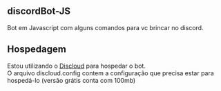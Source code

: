 ## discordBot-JS
Bot em Javascript com alguns comandos para vc brincar no discord.

## Hospedagem
Estou utilizando o [Discloud](https://discloudbot.com/) para hospedar o bot.<br>
O arquivo discloud.config contem a configuração que precisa estar para hospedá-lo (versão grátis conta com 100mb)
